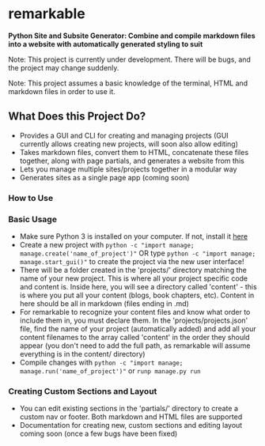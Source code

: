 # remarkable 
**Python Site and Subsite Generator: Combine and compile markdown files into a website with automatically generated styling to suit**

Note: This project is currently under development. There will be bugs, and the project may change suddenly.

Note: This project assumes a basic knowledge of the terminal, HTML and markdown files in order to use it.

## What Does this Project Do?
- Provides a GUI and CLI for creating and managing projects (GUI currently allows creating new projects, will soon also allow editing)
- Takes markdown files, convert them to HTML, concatenate these files together, along with page partials, and generates a website from this
- Lets you manage multiple sites/projects together in a modular way
- Generates sites as a single page app (coming soon)

### How to Use
### Basic Usage
- Make sure Python 3 is installed on your computer. If not, install it [here](https://www.python.org/downloads)
- Create a new project with `python -c "import manage; manage.create('name_of_project')"` OR type `python -c "import manage; manage.start_gui()"` to create the project via the new user interface!
- There will be a folder created in the 'projects/' directory matching the name of your new project. This is where all your project specific code and content is. Inside here, you will see a directory called 'content' - this is where you put all your content (blogs, book chapters, etc). Content in here should be all in markdown (files ending in .md)
- For remarkable to recognize your content files and know what order to include them in, you must declare them. In the 'projects/projects.json' file, find the name of your project (automatically added) and add all your content filenames to the array called 'content' in the order they should appear (you don't need to add the full path, as remarkable will assume everything is in the content/ directory)
- Compile changes with `python -c "import manage; manage.run('name_of_project')"` or `runp manage.py run`

### Creating Custom Sections and Layout
- You can edit existing sections in the 'partials/' directory to create a custom nav or footer. Both markdown and HTML files are supported
- Documentation for creating new, custom sections and editing layout coming soon (once a few bugs have been fixed)